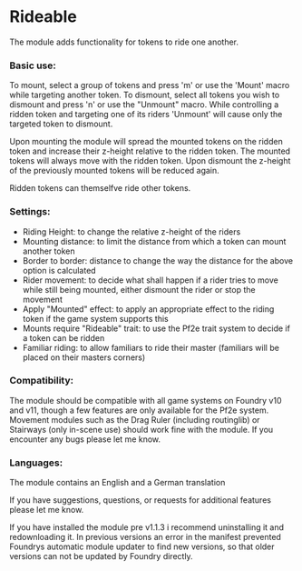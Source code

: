 # Rideable

The module adds functionality for tokens to ride one another.

### Basic use:

To mount, select a group of tokens and press 'm' or use the 'Mount' macro while targeting another token. To dismount, select all tokens you wish to dismount and press 'n' or use the "Unmount" macro. While controlling a ridden token and targeting one of its riders 'Unmount' will cause only the targeted token to dismount.

Upon mounting the module will spread the mounted tokens on the ridden token and increase their z-height relative to the ridden token. The mounted tokens will always move with the ridden token. Upon dismount the z-height of the previously mounted tokens will be reduced again.

Ridden tokens can themselfve ride other tokens.

### Settings:

- Riding Height: to change the relative z-height of the riders 
- Mounting distance: to limit the distance from which a token can mount another token
- Border to border: distance to change the way the distance for the above option is calculated
- Rider movement: to decide what shall happen if a rider tries to move while still being mounted, either dismount the rider or stop the movement
- Apply "Mounted" effect: to apply an appropriate effect to the riding token if the game system supports this
- Mounts require "Rideable" trait: to use the Pf2e trait system to decide if a token can be ridden
- Familiar riding: to allow familiars to ride their master (familiars will be placed on their masters corners)

### Compatibility:

The module should be compatible with all game systems on Foundry v10 and v11, though a few features are only available for the Pf2e system. Movement modules such as the Drag Ruler (including routinglib) or Stairways (only in-scene use) should work fine with the module. If you encounter any bugs please let me know.

### Languages:

The module contains an English and a German translation


If you have suggestions, questions, or requests for additional features please let me know.

If you have installed the module pre v1.1.3 i recommend uninstalling it and redownloading it. In previous versions an error in the manifest prevented Foundrys automatic module updater to find new versions, so that older versions can not be updated by Foundry directly.
